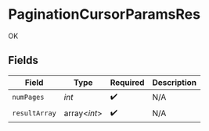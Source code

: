 # PaginationCursorParamsRes

OK


## Fields

| Field              | Type               | Required           | Description        |
| ------------------ | ------------------ | ------------------ | ------------------ |
| `numPages`         | *int*              | :heavy_check_mark: | N/A                |
| `resultArray`      | array<*int*>       | :heavy_check_mark: | N/A                |